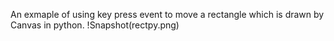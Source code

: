 An exmaple of using key press event to move a rectangle which is drawn by Canvas in python.
!Snapshot(rectpy.png)
